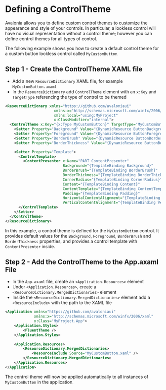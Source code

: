 # Defining a ControlTheme

Avalonia allows you to define custom control themes to customize the appearance and style of your controls. In particular, a lookless control will have no visual representation without a control theme; however you can define control themes for all types of control.

The following example shows you how to create a default control theme for a custom button lookless control called `MyCustomButton`.

## Step 1 - Create the ControlTheme XAML file

- Add a new `ResourceDictionary` XAML file, for example `MyCustomButton.axaml`
- In the `ResourceDictionary` add `ControlTheme` element with an `x:Key` and `TargetType` referencing the type of control to be themed

```xml
﻿<ResourceDictionary xmlns="https://github.com/avaloniaui"
                      xmlns:x="http://schemas.microsoft.com/winfx/2006/xaml"
                      xmlns:local="using:MyProject"
                      x:ClassModifier="internal">
  <ControlTheme x:Key="{x:Type MyCustomButton}" TargetType="MyCustomButton">
    <Setter Property="Background" Value="{DynamicResource ButtonBackground}" />
    <Setter Property="Foreground" Value="{DynamicResource ButtonForeground}" />
    <Setter Property="BorderBrush" Value="{DynamicResource ButtonBorderBrush}" />
    <Setter Property="BorderThickness" Value="{DynamicResource ButtonBorderThemeThickness}" />

    <Setter Property="Template">
      <ControlTemplate>
        <ContentPresenter x:Name="PART_ContentPresenter"
                          Background="{TemplateBinding Background}"
                          BorderBrush="{TemplateBinding BorderBrush}"
                          BorderThickness="{TemplateBinding BorderThickness}"
                          CornerRadius="{TemplateBinding CornerRadius}"
                          Content="{TemplateBinding Content}"
                          ContentTemplate="{TemplateBinding ContentTemplate}"
                          Padding="{TemplateBinding Padding}"
                          HorizontalContentAlignment="{TemplateBinding HorizontalContentAlignment}"
                          VerticalContentAlignment="{TemplateBinding VerticalContentAlignment}" />
      </ControlTemplate>
    </Setter>
  </ControlTheme>
</ResourceDictionary>
```

In this example, a control theme is defined for the `MyCustomButton` control. It provides default values for the `Background`, `Foreground`, `BorderBrush` and `BorderThickness` properties, and provides a control template with `ContentPresenter` inside.

## Step 2 - Add the ControlTheme to the App.axaml File

- In the `App.axaml` file, create an `<Application.Resources>` element
- Under `<Application.Resources>`, create a `<ResourceDictionary.MergedDictionaries>` element
- Inside the `<ResourceDictionary.MergedDictionaries>` element add a `<ResourceInclude>` with the path to the XAML file

```xml
<Application xmlns="https://github.com/avaloniaui" 
             xmlns:x="http://schemas.microsoft.com/winfx/2006/xaml"
             x:Class="MyProject.App">
    <Application.Styles>
        <FluentTheme />
    </Application.Styles>
    
    <Application.Resources>
        <ResourceDictionary.MergedDictionaries>
            <ResourceInclude Source="MyCustomButton.xaml" />
        </ResourceDictionary.MergedDictionaries>
    </Application.Resources>
</Application>
```

The control theme will now be applied automatically to all instances of `MyCustomButton` in the application.